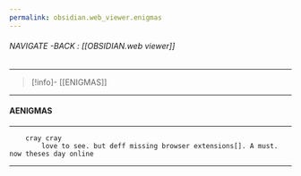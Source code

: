 ```yaml
---
permalink: obsidian.web_viewer.enigmas
---
```


###### NAVIGATE -BACK :  [[OBSIDIAN.web viewer]]
---
>[!info]- [[ENIGMAS]]
---
#### AENIGMAS



----

		cray cray
			love to see. but deff missing browser extensions[]. A must. now theses day online


---
